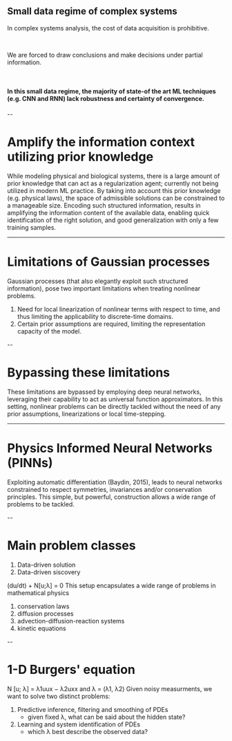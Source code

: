 <section styles="margin-top: 5rem">
  <h2>Small data regime of complex systems</h2>
  <p>In complex systems analysis, the cost of data acquisition is prohibitive.</p><br/>
  <p>We are forced to draw conclusions and make decisions under partial information.</p><br/>
  <h4>In this small data regime, the majority of state-of the art ML techniques (e.g. CNN and RNN) lack robustness and certainty of convergence.</h4>
</section>

--

# Amplify the information context utilizing prior knowledge
While modeling physical and biological systems, there is a large amount of prior knowledge that can act as a regularization agent; currently not being utilized in modern ML practice.
By taking into account this prior knowledge (e.g. physical laws), the space of admissible solutions can be constrained to a manageable size.
Encoding such structured information, results in amplifying the information content of the available data, enabling quick identification of the right solution, and good generalization with only a few training samples.

---

# Limitations of Gaussian processes
Gaussian processes (that also elegantly exploit such structured information), pose two important limitations when treating nonlinear problems.
1. Need for local linearization of nonlinear terms with respect to time, and thus limiting the applicability to discrete-time domains.
2. Certain prior assumptions are required, limiting the representation capacity of the model.

--

# Bypassing these limitations
These limitations are bypassed by employing deep neural networks, leveraging their capability to act as universal function approximators.
In this setting, nonlinear problems can be directly tackled without the need of any prior assumptions, linearizations or local time-stepping.

---

# Physics Informed Neural Networks (PINNs)
Exploiting automatic differentiation (Baydin, 2015), leads to neural networks constrained to respect symmetries, invariances and/or conservation principles.
This simple, but powerful, construction allows a wide range of problems to be tackled.

--

# Main problem classes
1. Data-driven solution
2. Data-driven siscovery

(du/dt) + N[u;λ] = 0
This setup encapsulates a wide range of problems in mathematical physics
1. conservation laws
2. diffusion processes
3. advection-diffusion-reaction systems
4. kinetic equations

--

# 1-D Burgers' equation
N [u; λ] = λ1uux − λ2uxx and λ = (λ1, λ2)
Given noisy measurments, we want to solve two distinct problems:
1. Predictive inference, filtering and smoothing of PDEs
	- given fixed λ, what can be said about the hidden state?
2. Learning and system identification of PDEs
	- which λ best describe the observed data?

